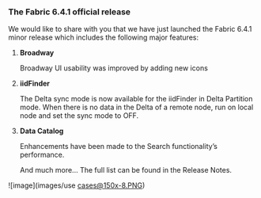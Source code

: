 ### The Fabric 6.4.1 official release

We would like to share with you that we have just launched the Fabric 6.4.1 minor release which includes the following major features:

1. **Broadway**

   Broadway UI usability was improved by adding new icons

2. **iidFinder**

   The Delta sync mode is now available for the iidFinder in Delta Partition mode. When there is no data in the Delta of a remote node, run on local node and set the sync mode to OFF.

3. **Data Catalog**

   Enhancements have been made to the Search functionality’s performance.  

   And much more... The full list can be found in the Release Notes.

![image](images/use cases@150x-8.PNG)